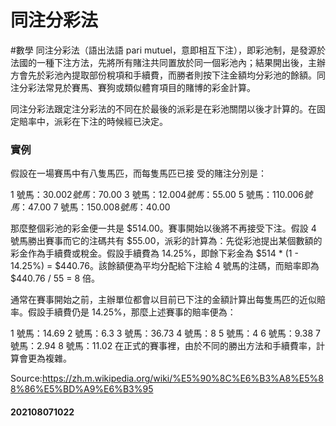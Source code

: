 # 同注分彩法
#數學 
同注分彩法（語出法語 pari mutuel，意即相互下注），即彩池制，是發源於法國的一種下注方法，先將所有賭注共同置放於同一個彩池內；結果開出後，主辦方會先於彩池內提取部份稅項和手續費，而勝者則按下注金額均分彩池的餘額。同注分彩法常見於賽馬、賽狗或類似體育項目的賭博的彩金計算。

同注分彩法跟定注分彩法的不同在於最後的派彩是在彩池關閉以後才計算的。在固定賠率中，派彩在下注的時候經已決定。

### 實例
假設在一場賽馬中有八隻馬匹，而每隻馬匹已接
受的賭注分別是：

1 號馬：$30.00
2 號馬：$70.00
3 號馬：$12.00
4 號馬：$55.00
5 號馬：$110.00
6 號馬：$47.00
7 號馬：$150.00
8 號馬：$40.00

那麼整個彩池的彩金便一共是 $514.00。賽事開始以後將不再接受下注。假設 4 號馬勝出賽事而它的注碼共有 $55.00，派彩的計算為：先從彩池提出某個數額的彩金作為手續費或稅金。假設手續費為 14.25%，即餘下彩金為 $514 * (1 - 14.25%) = $440.76。該餘額便為平均分配給下注給 4 號馬的注碼，而賠率即為 $440.76 / 55 = 8 倍。

通常在賽事開始之前，主辦單位都會以目前已下注的金額計算出每隻馬匹的近似賠率。假設手續費仍是 14.25%，那麼上述賽事的賠率便為：

1 號馬：14.69
2 號馬：6.3
3 號馬：36.73
4 號馬：8
5 號馬：4
6 號馬：9.38
7 號馬：2.94
8 號馬：11.02
在正式的賽事裡，由於不同的勝出方法和手續費率，計算會更為複雜。

Source:https://zh.m.wikipedia.org/wiki/%E5%90%8C%E6%B3%A8%E5%88%86%E5%BD%A9%E6%B3%95

#### 202108071022

